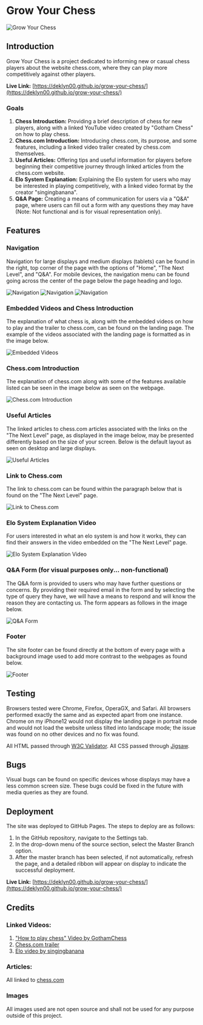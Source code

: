 # Grow Your Chess

![Grow Your Chess](https://github.com/deklyn00/grow-your-chess/assets/134307267/b08c73ab-8b96-436f-bd45-9206d74c82a0)

## Introduction

  Grow Your Chess is a project dedicated to informing new or casual chess players about the website chess.com, where they can play more competitively against other players.

**Live Link:** [https://deklyn00.github.io/grow-your-chess/](https://deklyn00.github.io/grow-your-chess/)

### Goals

  1. **Chess Introduction:** Providing a brief description of chess for new players, along with a linked YouTube video created by "Gotham Chess" on how to play chess.
  2. **Chess.com Introduction:** Introducing chess.com, its purpose, and some features, including a linked video trailer created by chess.com themselves.
  3. **Useful Articles:** Offering tips and useful information for players before beginning their competitive journey through linked articles from the chess.com website.
  4. **Elo System Explanation:** Explaining the Elo system for users who may be interested in playing competitively, with a linked video format by the creator "singingbanana".
  5. **Q&A Page:** Creating a means of communication for users via a "Q&A" page, where users can fill out a form with any questions they may have (Note: Not functional and is for visual representation only).

## Features

### Navigation

  Navigation for large displays and medium displays (tablets) can be found in the right, top corner of the page with the options of "Home", "The Next Level", and "Q&A". For mobile devices, the navigation menu can be found  going across the center of the page below the page heading and logo.

![Navigation](https://github.com/deklyn00/grow-your-chess/assets/134307267/e87de736-14a0-44b6-9a10-ee44e020e953)
![Navigation](https://github.com/deklyn00/grow-your-chess/assets/134307267/ed67af0b-b0d2-4143-a2d0-7ba2faa1bee7)
![Navigation](https://github.com/deklyn00/grow-your-chess/assets/134307267/4b685d94-1662-40ac-a79f-94acb9176af7)

### Embedded Videos and Chess Introduction

  The explanation of what chess is, along with the embedded videos on how to play and the trailer to chess.com, can be found on the landing page. The example of the videos associated with the landing page is formatted as 
  in the image below.

![Embedded Videos](https://github.com/deklyn00/grow-your-chess/assets/134307267/6715a90e-f783-41b0-ad32-78233758d9fa)

### Chess.com Introduction

  The explanation of chess.com along with some of the features available listed can be seen in the image below as seen on the webpage.

![Chess.com Introduction](https://github.com/deklyn00/grow-your-chess/assets/134307267/ca976211-c6c3-466f-93c3-382397e485ff)

### Useful Articles

  The linked articles to chess.com articles associated with the links on the "The Next Level" page, as displayed in the image below, may be presented differently based on the size of your screen. Below is the default        layout   as seen on desktop and large displays.

![Useful Articles](https://github.com/deklyn00/grow-your-chess/assets/134307267/534854a9-9862-416c-b69e-9820f3fa1188)

### Link to Chess.com

  The link to chess.com can be found within the paragraph below that is found on the "The Next Level" page.

![Link to Chess.com](https://github.com/deklyn00/grow-your-chess/assets/134307267/7fb2c755-1070-4ae4-8083-f72de40e5400)

### Elo System Explanation Video

  For users interested in what an elo system is and how it works, they can find their answers in the video embedded on the "The Next Level" page.

![Elo System Explanation Video](https://github.com/deklyn00/grow-your-chess/assets/134307267/76bf7ae0-6a9b-4f0d-89d7-6883a4bb3427)

### Q&A Form (for visual purposes only... non-functional)

  The Q&A form is provided to users who may have further questions or concerns. By providing their required email in the form and by selecting the type of query they have, we will have a means to respond and will know the   reason they are contacting us. The form appears as follows in the image below.

![Q&A Form](https://github.com/deklyn00/grow-your-chess/assets/134307267/1ab94ee3-baf2-4648-8946-334996dfc620)

### Footer

  The site footer can be found directly at the bottom of every page with a background image used to add more contrast to the webpages as found below.

![Footer](https://github.com/deklyn00/grow-your-chess/assets/134307267/b5fe0e19-8332-484e-90cb-1d691cdd34d3)

## Testing

  Browsers tested were Chrome, Firefox, OperaGX, and Safari. All browsers performed exactly the same and as expected apart from one instance. Chrome on my iPhone12 would not display the landing page in portrait mode and     would not load the website unless tilted into landscape mode; the issue was found on no other devices and no fix was found.

  All HTML passed through [W3C Validator](https://validator.w3.org/).
  All CSS passed through [Jigsaw](https://jigsaw.w3.org/css-validator/).

## Bugs

  Visual bugs can be found on specific devices whose displays may have a less common screen size. These bugs could be fixed in the future with media queries as they are found.

## Deployment

  The site was deployed to GitHub Pages. The steps to deploy are as follows:

  1. In the GitHub repository, navigate to the Settings tab.
  2. In the drop-down menu of the source section, select the Master Branch option.
  3. After the master branch has been selected, if not automatically, refresh the page, and a detailed ribbon will appear on display to indicate the successful deployment.

**Live Link:** [https://deklyn00.github.io/grow-your-chess/](https://deklyn00.github.io/grow-your-chess/)

## Credits

### Linked Videos:

1. ["How to play chess" Video by GothamChess](https://www.youtube.com/watch?v=OCSbzArwB10)
2. [Chess.com trailer](https://www.youtube.com/watch?v=Cwf-txEEcS0)
3. [Elo video by singingbanana](https://www.youtube.com/watch?v=AsYfbmp0To0)

### Articles:
All linked to [chess.com](chess.com)

### Images
All images used are not open source and shall not be used for any purpose outside of this project.





